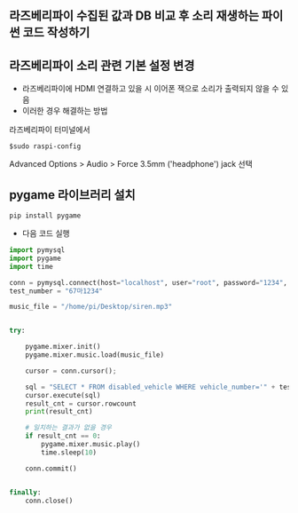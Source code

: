 ## 라즈베리파이 수집된 값과 DB 비교 후 소리 재생하는 파이썬 코드 작성하기


## 라즈베리파이 소리 관련 기본 설정 변경
- 라즈베리파이에 HDMI 연결하고 있을 시 이어폰 잭으로 소리가 출력되지 않을 수 있음
- 이러한 경우 해결하는 방법

라즈베리파이 터미널에서

```shell
$sudo raspi-config
```

Advanced Options > Audio > Force 3.5mm ('headphone') jack 선택


## pygame 라이브러리 설치

```shell
pip install pygame
```

- 다음 코드 실행

```python
import pymysql
import pygame
import time

conn = pymysql.connect(host="localhost", user="root", password="1234", db="alarmy_db", charset="utf8")
test_number = "67마1234"

music_file = "/home/pi/Desktop/siren.mp3"


try:

    pygame.mixer.init()
    pygame.mixer.music.load(music_file)

    cursor = conn.cursor();

    sql = "SELECT * FROM disabled_vehicle WHERE vehicle_number='" + test_number + "'"
    cursor.execute(sql)
    result_cnt = cursor.rowcount
    print(result_cnt)

    # 일치하는 결과가 없을 경우
    if result_cnt == 0:
        pygame.mixer.music.play()
        time.sleep(10)

    conn.commit()


finally:
    conn.close()
```
